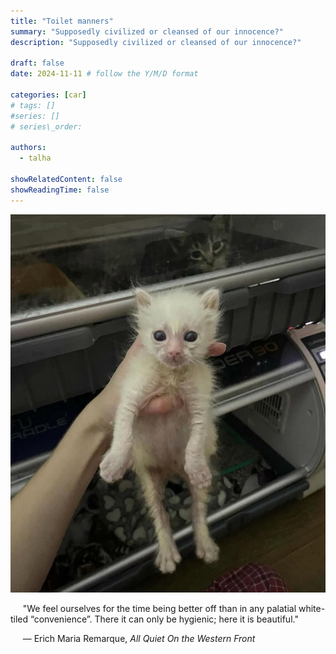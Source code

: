 ```yaml
---
title: "Toilet manners"
summary: "Supposedly civilized or cleansed of our innocence?"
description: "Supposedly civilized or cleansed of our innocence?"

draft: false
date: 2024-11-11 # follow the Y/M/D format 

categories: [car]
# tags: []
#series: []
# series\_order: 

authors:
  - talha

showRelatedContent: false
showReadingTime: false
---
```


![](image.png)

&nbsp;&nbsp;&nbsp;&nbsp; "We feel ourselves for the time being better off than in any palatial white-tiled “convenience”. There it can only be hygienic; here it is beautiful."

&nbsp;&nbsp;&nbsp;&nbsp; — Erich Maria Remarque, _All Quiet On the Western Front_
